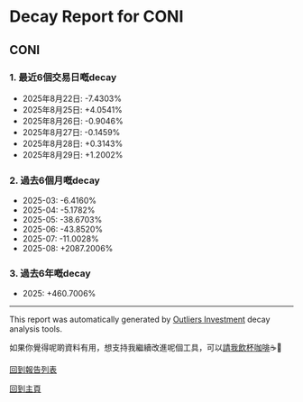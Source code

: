 # Decay Report for CONI

## CONI

### 1. 最近6個交易日嘅decay

- 2025年8月22日: -7.4303%
- 2025年8月25日: +4.0541%
- 2025年8月26日: -0.9046%
- 2025年8月27日: -0.1459%
- 2025年8月28日: +0.3143%
- 2025年8月29日: +1.2002%

### 2. 過去6個月嘅decay

- 2025-03: -6.4160%
- 2025-04: -5.1782%
- 2025-05: -38.6703%
- 2025-06: -43.8520%
- 2025-07: -11.0028%
- 2025-08: +2087.2006%

### 3. 過去6年嘅decay

- 2025: +460.7006%

------------------------------
This report was automatically generated by [Outliers Investment](https://outliersecon.github.io/Outliers-Investment/) decay analysis tools.

如果你覺得呢啲資料有用，想支持我繼續改進呢個工具，可以[請我飲杯咖啡](https://buymeacoffee.com/outliersecon)☕🙏

[回到報告列表](https://outliersecon.github.io/Outliers-Investment/reports/reports_public)

[回到主頁](https://outliersecon.github.io/Outliers-Investment/)